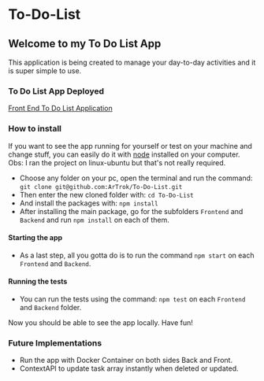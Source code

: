 # To-Do-List

## Welcome to my To Do List App

This application is being created to manage your day-to-day activities and it is super simple to use.

### To Do List App Deployed
[Front End To Do List Application](https://to-do-list-front-end-lovat.vercel.app/)

### How to install

If you want to see the app running for yourself or test on your machine and change stuff, you can easily do it with [node](https://nodejs.org/en/) installed on your computer. Obs: I ran the project on linux-ubuntu but that's not really required.

- Choose any folder on your pc, open the terminal and run the command: `git clone git@github.com:ArTrok/To-Do-List.git`
- Then enter the new cloned folder with: `cd To-Do-List`
- And install the packages with: `npm install`
- After installing the main package, go for the subfolders `Frontend` and `Backend` and run `npm install` on each of them.

#### Starting the app
- As a last step, all you gotta do is to run the command `npm start` on each `Frontend` and `Backend`.

#### Running the tests
- You can run the tests using the command: `npm test` on each `Frontend` and `Backend` folder.

Now you should be able to see the app locally. Have fun!

### Future Implementations
- Run the app with Docker Container on both sides Back and Front.
- ContextAPI to update task array instantly when deleted or updated.
